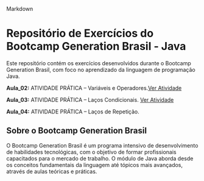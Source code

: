 Markdown

# Repositório de Exercícios do Bootcamp Generation Brasil - Java

Este repositório contém os exercícios desenvolvidos durante o Bootcamp Generation Brasil, com foco no aprendizado da linguagem de programação Java.

**Aula_02:**  ATIVIDADE PRÁTICA – Variáveis e Operadores.[Ver Atividade](https://github.com/Fabriciovics/Generation_Exercicios/tree/main/src/Aula_02)

**Aula_03:**  ATIVIDADE PRÁTICA  – Laços Condicionais.  [Ver Atividade](https://github.com/Fabriciovics/Generation_Exercicios/tree/main/src/Aula_03)

**Aula_04:**  ATIVIDADE PRÁTICA  – Laços de Repetição.  


## Sobre o Bootcamp Generation Brasil

O Bootcamp Generation Brasil é um programa intensivo de desenvolvimento de habilidades tecnológicas, 
com o objetivo de formar profissionais capacitados para o mercado de trabalho. 
O módulo de Java aborda desde os conceitos fundamentais da linguagem até tópicos mais avançados, através de aulas teóricas e práticas.
